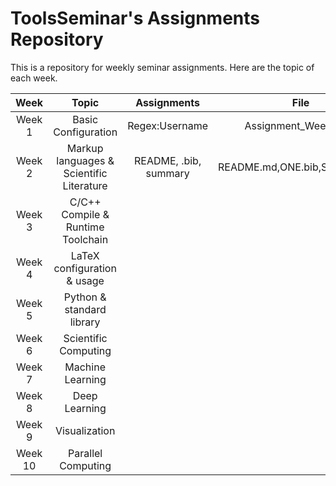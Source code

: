 # ToolsSeminar's Assignments Repository

This is a repository for weekly seminar assignments.
Here are the topic of each week.

| Week | Topic | Assignments | File |
|:-:|:-:|:-:|:-:|
| Week 1 | Basic Configuration | Regex:Username | Assignment_Week_1.txt |
| Week 2 | Markup languages & Scientific Literature | README, .bib, summary | README.md,ONE.bib,Summary.md |
| Week 3 | C/C++ Compile & Runtime Toolchain | |
| Week 4 | LaTeX configuration & usage | |
| Week 5 | Python & standard library | |
| Week 6 | Scientific Computing | |
| Week 7 | Machine Learning | |
| Week 8 | Deep Learning | |
| Week 9 | Visualization | |
| Week 10| Parallel Computing | |

